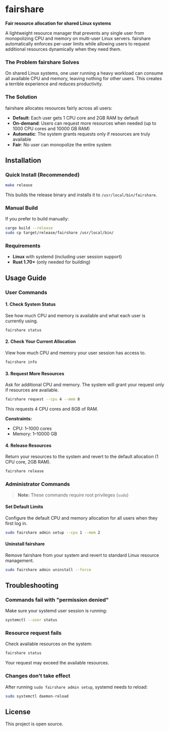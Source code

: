 # fairshare

**Fair resource allocation for shared Linux systems**

A lightweight resource manager that prevents any single user from monopolizing CPU and memory on multi-user Linux servers. fairshare automatically enforces per-user limits while allowing users to request additional resources dynamically when they need them.

### The Problem fairshare Solves

On shared Linux systems, one user running a heavy workload can consume all available CPU and memory, leaving nothing for other users. This creates a terrible experience and reduces productivity.

### The Solution

fairshare allocates resources fairly across all users:
- **Default**: Each user gets 1 CPU core and 2GB RAM by default
- **On-demand**: Users can request more resources when needed (up to 1000 CPU cores and 10000 GB RAM)
- **Automatic**: The system grants requests only if resources are truly available
- **Fair**: No user can monopolize the entire system

## Installation

### Quick Install (Recommended)
```bash
make release
```
This builds the release binary and installs it to `/usr/local/bin/fairshare`.

### Manual Build
If you prefer to build manually:
```bash
cargo build --release
sudo cp target/release/fairshare /usr/local/bin/
```

### Requirements
- **Linux** with systemd (including user session support)
- **Rust 1.70+** (only needed for building)

## Usage Guide

### User Commands

#### 1. Check System Status
See how much CPU and memory is available and what each user is currently using.
```bash
fairshare status
```

#### 2. Check Your Current Allocation
View how much CPU and memory your user session has access to.
```bash
fairshare info
```

#### 3. Request More Resources
Ask for additional CPU and memory. The system will grant your request only if resources are available.
```bash
fairshare request --cpu 4 --mem 8
```
This requests 4 CPU cores and 8GB of RAM.

**Constraints:**
- CPU: 1–1000 cores
- Memory: 1–10000 GB

#### 4. Release Resources
Return your resources to the system and revert to the default allocation (1 CPU core, 2GB RAM).
```bash
fairshare release
```

### Administrator Commands

> **Note:** These commands require root privileges (`sudo`)

#### Set Default Limits
Configure the default CPU and memory allocation for all users when they first log in.
```bash
sudo fairshare admin setup --cpu 1 --mem 2
```

#### Uninstall fairshare
Remove fairshare from your system and revert to standard Linux resource management.
```bash
sudo fairshare admin uninstall --force
```

## Troubleshooting

### Commands fail with "permission denied"
Make sure your systemd user session is running:
```bash
systemctl --user status
```

### Resource request fails
Check available resources on the system:
```bash
fairshare status
```
Your request may exceed the available resources.

### Changes don't take effect
After running `sudo fairshare admin setup`, systemd needs to reload:
```bash
sudo systemctl daemon-reload
```

## License

This project is open source.
